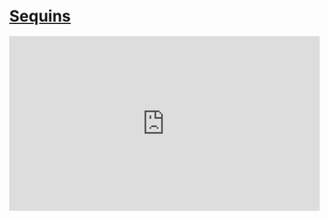# [Sequins](/wilcom-docs/Summary/summary_-_special/Sequins)

<iframe src="https://www.youtube.com/embed/R2vM59mkNYg" frameborder="0" 
      allow="accelerometer; autoplay; clipboard-write; encrypted-media; gyroscope; picture-in-picture" 
      allowfullscreen="" style="width: 560px; height: 315px;">
</iframe>
